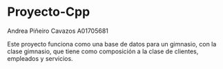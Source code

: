 # Proyecto-Cpp
Andrea Piñeiro Cavazos
A01705681

Este proyecto funciona como una base de datos para un gimnasio, con la clase gimnasio, que tiene como composición a la
clase de clientes, empleados y servicios.
